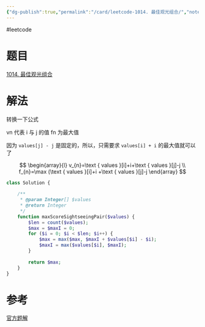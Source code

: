```yaml
---
{"dg-publish":true,"permalink":"/card/leetcode-1014. 最佳观光组合/","noteIcon":"2","created":"2023-02-26T18:03:28+08:00","updated":"2024-02-28T22:24:03+08:00"}
---
```



#leetcode

# 题目

 [1014. 最佳观光组合](https://leetcode-cn.com/problems/best-sightseeing-pair/)

# 解法

转换一下公式

vn 代表 i 与 j 的值
fn 为最大值

因为 `values[j] - j` 是固定的，所以，只需要求 `values[i] + i` 的最大值就可以了

$$
\begin{array}{l}
v_{n}=\text { values }[i]+i+\text { values }[j]-j \\
f_{n}=\max (\text { values }[i]+i +\text { values }[j]-j
\end{array}
$$

``` php
class Solution {
    
    /**
     * @param Integer[] $values
     * @return Integer
     */
    function maxScoreSightseeingPair($values) {
        $len = count($values);
        $max = $maxI = 0;
        for ($i = 0; $i < $len; $i++) {
            $max = max($max, $maxI + $values[$i] - $i);
            $maxI = max($values[$i], $maxI);
        }
        
        return $max;
    }
}

```

# 参考

 [官方题解](https://leetcode-cn.com/problems/best-sightseeing-pair/solution/zui-jia-guan-guang-zu-he-by-leetcode-solution/)
